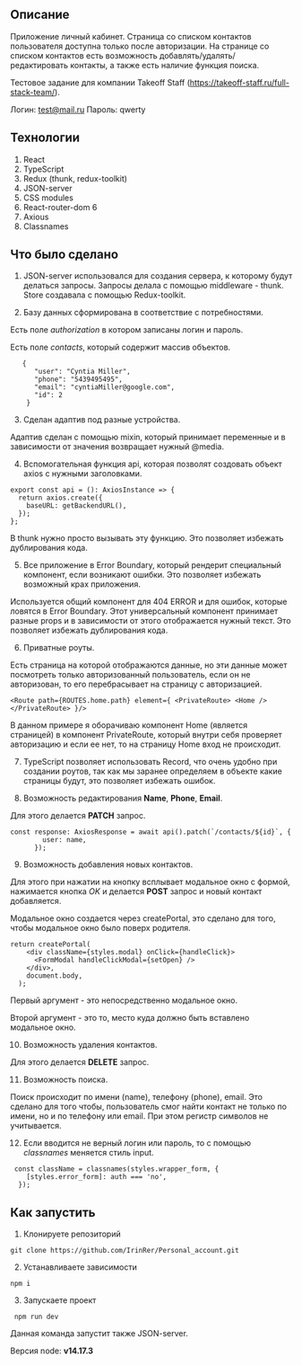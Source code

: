 ## Описание

Приложение личный кабинет. Страница со списком контактов пользователя доступна только после авторизации.
На странице со списком контактов есть возможность добавлять/удалять/редактировать контакты, а также есть наличие функция поиска.

Тестовое задание для компании Takeoff Staff (https://takeoff-staff.ru/full-stack-team/).

Логин: test@mail.ru
Пароль: qwerty

## Технологии
1. React
2. TypeScript
3. Redux (thunk, redux-toolkit)
4. JSON-server
5. CSS modules
6. React-router-dom 6
7. Axious
8. Classnames

## Что было сделано

1. JSON-server использовался для создания сервера, к которому будут делаться запросы. Запросы делала с помощью middleware - thunk. Store создавала с помощью Redux-toolkit. 

2. Базу данных сформирована в соответствие с потребностями.

Есть поле *authorization* в котором записаны логин и пароль. 

Есть поле *contacts*, который содержит массив объектов.

``` 
   {
      "user": "Cyntia Miller",
      "phone": "5439495495",
      "email": "cyntiaMiller@google.com",
      "id": 2
    }
```
3. Сделан адаптив под разные устройства.

Адаптив сделан с помощью mixin, который принимает переменные и в зависимости от значения возвращает нужный @media.

4. Вспомогательная функция api, которая позволят создовать объект axios с нужными заголовками.

```
export const api = (): AxiosInstance => {
  return axios.create({
    baseURL: getBackendURL(),
  });
};
```

В thunk нужно просто вызывать эту функцию. Это позволяет избежать дублирования кода.

5. Все приложение в Error Boundary, который рендерит специальный компонент, если возникают ошибки. Это позволяет избежать возможный крах приложения.

Используется общий компонент для 404 ERROR и для ошибок, которые ловятся в Error Boundary. Этот универсальный компонент принимает разные props и в зависимости от этого отображается нужный текст. Это позволяет избежать дублирования кода.

6. Приватные роуты.

Есть страница на которой отображаются данные, но эти данные может посмотреть только авторизованный пользователь, если он не авторизован, то его перебрасывает на страницу с авторизацией.

``<Route path={ROUTES.home.path} element={ <PrivateRoute> <Home /> </PrivateRoute> }/>``

В данном примере я оборачиваю компонент Home (является страницей) в компонент PrivateRoute, который внутри себя проверяет авторизацию и если ее нет, то на страницу Home вход не происходит.

7. TypeScript позволяет использовать Record, что очень удобно при создании роутов, так как мы заранее определяем в объекте какие страницы будут, это позволяет избежать ошибок.

8. Возможность редактирования **Name**, **Phone**, **Email**.

Для этого делается **PATCH** запрос.

```
const response: AxiosResponse = await api().patch(`/contacts/${id}`, {
        user: name,
      });
```

9. Возможность добавления новых контактов. 

Для этого при нажатии на кнопку всплывает модальное окно с формой, нажимается кнопка *OK* и делается **POST** запрос и новый контакт добавляется. 

Модальное окно создается через createPortal, это сделано для того, чтобы модальное окно было поверх родителя.

``` 
return createPortal(
    <div className={styles.modal} onClick={handleClick}>
      <FormModal handleClickModal={setOpen} />
    </div>,
    document.body,
  );
```
Первый аргумент - это непосредственно модальное окно.

Второй аргумент - это то, место куда должно быть вставлено модальное окно. 

10. Возможность удаления контактов. 

Для этого делается **DELETE** запрос. 

11. Возможность поиска. 

Поиск происходит по имени (name), телефону (phone), email. Это сделано для того чтобы, пользователь смог найти контакт не только по имени, но и по телефону или email. При этом регистр символов не учитывается. 

12. Если вводится не верный логин или пароль, то с помощью *classnames* меняется стиль input.

```
 const className = classnames(styles.wrapper_form, {
    [styles.error_form]: auth === 'no',
  });

```

## Как запустить

1. Клонируете репозиторий

`` git clone https://github.com/IrinRer/Personal_account.git ``

2. Устанавливаете зависимости

`` npm i ``

3. Запускаете проект

 `` npm run dev``
 
 Данная команда запустит также JSON-server.
 
 Версия node: **v14.17.3**
 
